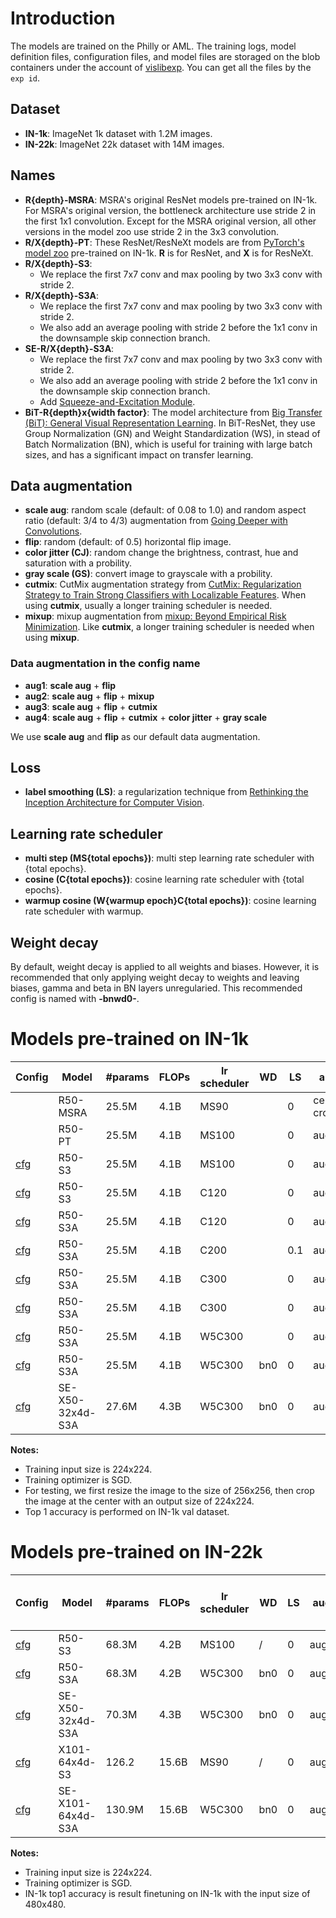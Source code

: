 # Introduction
The models are trained on the Philly or AML. 
The training logs, model definition files, configuration files, and model files are storaged on the blob containers under the account of [vislibexp](https://ms.portal.azure.com/#@72f988bf-86f1-41af-91ab-2d7cd011db47/resource/subscriptions/103fe10b-22e1-477d-aa81-b7a916e5087d/resourceGroups/Logging/providers/Microsoft.Storage/storageAccounts/vislibexp/overview). You can get all the files by the `exp id`. 

## Dataset
- **IN-1k**: ImageNet 1k dataset with 1.2M images.
- **IN-22k**: ImageNet 22k dataset with 14M images.

## Names
- **R{depth}-MSRA**: MSRA's original ResNet models pre-trained on IN-1k. For MSRA's original version, the bottleneck architecture use stride 2 in the first 1x1 convolution. Except for the MSRA original version, all other versions in the model zoo use stride 2 in the 3x3 convolution. 
- **R/X{depth}-PT**: These ResNet/ResNeXt models are from [PyTorch's model zoo](https://pytorch.org/docs/stable/torchvision/models.html#classification) pre-trained on IN-1k. **R** is for ResNet, and **X** is for ResNeXt.
- **R/X{depth}-S3**: 
  - We replace the first 7x7 conv and max pooling by two 3x3 conv with stride 2.
- **R/X{depth}-S3A**: 
  - We replace the first 7x7 conv and max pooling by two 3x3 conv with stride 2.
  - We also add an average pooling with stride 2 before the 1x1 conv in the downsample skip connection branch.
- **SE-R/X{depth}-S3A**: 
  - We replace the first 7x7 conv and max pooling by two 3x3 conv with stride 2. 
  - We also add an average pooling with stride 2 before the 1x1 conv in the downsample skip connection branch.
  - Add [Squeeze-and-Excitation Module](https://arxiv.org/abs/1709.01507).
- **BiT-R{depth}x{width factor}**: The model architecture from [Big Transfer (BiT): General Visual Representation Learning](https://arxiv.org/abs/1912.11370). In BiT-ResNet, they use Group Normalization (GN) and Weight Standardization (WS), in stead of Batch Normalization (BN), which is useful for training with large batch sizes, and has a significant impact on transfer learning.

## Data augmentation
- **scale aug**: random scale (default: of 0.08 to 1.0) and random aspect ratio (default: 3/4 to 4/3) augmentation from [Going Deeper with Convolutions](https://arxiv.org/abs/1409.4842).
- **flip**: random (default: of 0.5) horizontal flip image.
- **color jitter (CJ)**: random change the brightness, contrast, hue and saturation with a probility. 
- **gray scale (GS)**: convert image to grayscale with a probility.
- **cutmix**: CutMix augmentation strategy from [CutMix: Regularization Strategy to Train Strong Classifiers with Localizable Features](https://arxiv.org/abs/1905.04899). When using **cutmix**, usually a longer training scheduler is needed. 
- **mixup**: mixup augmentation from [mixup: Beyond Empirical Risk Minimization](https://arxiv.org/pdf/1710.09412.pdf). Like **cutmix**, a longer training scheduler is needed when using **mixup**.

### Data augmentation in the config name
- **aug1**: **scale aug** + **flip**
- **aug2**: **scale aug** + **flip** + **mixup**
- **aug3**: **scale aug** + **flip** + **cutmix**
- **aug4**: **scale aug** + **flip** + **cutmix** + **color jitter** + **gray scale**

We use **scale aug** and **flip** as our default data augmentation. 


## Loss
- **label smoothing (LS)**: a regularization technique from [Rethinking the Inception Architecture for Computer Vision](https://arxiv.org/abs/1512.00567).


## Learning rate scheduler
- **multi step (MS{total epochs})**: multi step learning rate scheduler with {total epochs}.
- **cosine (C{total epochs})**: cosine learning rate scheduler with {total epochs}. 
- **warmup cosine (W{warmup epoch}C{total epochs})**: cosine learning rate scheduler with warmup.


## Weight decay
By default, weight decay is applied to all weights and biases. However, it is recommended that only applying weight decay to weights and leaving biases, gamma and beta in BN layers unregularied. This recommended config is named with **-bnwd0-**.


# Models pre-trained on IN-1k

| Config                                                                       | Model            | #params | FLOPs | lr scheduler | WD  | LS  | aug         | Top1 acc | Exp id                | url                                                                                                                                                                                                               |
|------------------------------------------------------------------------------|------------------|---------|-------|--------------|-----|-----|-------------|----------|-----------------------|-------------------------------------------------------------------------------------------------------------------------------------------------------------------------------------------------------------------|
|                                                                              | R50-MSRA         | 25.5M   | 4.1B  | MS90         |     | 0   | center crop |          |                       |                                                                                                                                                                                                                   |
|                                                                              | R50-PT           | 25.5M   | 4.1B  | MS100        |     | 0   | aug1        | 76.15    |                       |                                                                                                                                                                                                                   |
| [cfg](/experiments/imagenet/resnet/r50s3-aug1-ms100.yaml)                    | R50-S3           | 25.5M   | 4.1B  | MS100        |     | 0   | aug1        | 76.33    | bixiexp20200605042043 |                                                                                                                                                                                                                   |
| [cfg](/experiments/imagenet/resnet/r50s3-aug1-c120.yaml)                     | R50-S3           | 25.5M   | 4.1B  | C120         |     | 0   | aug1        | 77.0     | bixiexp20200626173446 | [download](https://leohsiao.blob.core.windows.net/models/IN-1k/r50stem3avgdown0-224x224-labelsmooth0.0mixup0.0sgd-lr0.2wd0.0001bs64X8-CosineAnnealingeta0.0Ep120/model_best.pth)                                  |
| [cfg](/experiments/imagenet/resnet/r50s3a-aug1-c120.yaml)                    | R50-S3A          | 25.5M   | 4.1B  | C120         |     | 0   | aug1        | 77.9     | bixiexp20200626173406 | [download](https://leohsiao.blob.core.windows.net/models/IN-1k/r50stem3avgdown1-224x224-labelsmooth0.0mixup0.0sgd-lr0.2wd0.0001bs64X8-CosineAnnealingeta0.0Ep120/model_best.pth)                                  |
| [cfg](/experiments/imagenet/resnet/r50s3a-aug2-ls0.1-c200.yaml)              | R50-S3A          | 25.5M   | 4.1B  | C200         |     | 0.1 | aug2        | 79.0     | bixiexp20200628023452 | [download](https://leohsiao.blob.core.windows.net/models/IN-1k/r50stem3avgdown1-224x224-labelsmooth0.1mixup0.2sgd-lr0.2wd0.0001bs64X8-CosineAnnealingeta0.0Ep200/model_best.pth)                                  |
| [cfg](/experiments/imagenet/resnet/r50s3a-aug3-c300.yaml)                    | R50-S3A          | 25.5M   | 4.1B  | C300         |     | 0   | aug3        | 79.59    | bixiexp20200701051002 | [download](https://leohsiao.blob.core.windows.net/models/IN-1k/r50stem3avgdown1-224x224-labelsmooth0.0cutmix1.0sgd-lr0.2wd0.0001bs64X8-CosineAnnealingeta0.0Ep300/model_best.pth)                                 |
| [cfg](/experiments/imagenet/resnet/r50s3a-aug4-c300.yaml)                    | R50-S3A          | 25.5M   | 4.1B  | C300         |     | 0   | aug4        | 79.49    | bixiexp20200707064202 | [download](https://leohsiao.blob.core.windows.net/models/IN-1k/r50stem3avgdown1-224x224-cj0.4_0.4_0.4_0.1_0.8gs0.2gb0.0-labelsmooth0.0mixcut1.0sgd-lr0.2wd0.0001bs64X8-CosineAnnealingeta0.0Ep300/model_best.pth) |
| [cfg](/experiments/imagenet/resnet/r50s3a-aug4-w5c300.yaml)                  | R50-S3A          | 25.5M   | 4.1B  | W5C300       |     | 0   | aug4        | 79.6     | bixiexp20200730060109 | [download](https://leohsiao.blob.core.windows.net/models/IN-1k/r50stem3avgdown1-224x224-cj0.4_0.4_0.4_0.1_0.8gs0.2gb0.0-labelsmooth0.0mixcut1.0sgd-lr0.2wd0.0001bs64X8-CosineAnnealingeta0.0Ep300/model_best.pth) |
| [cfg](/experiments/imagenet/resnet/r50s3a-aug4-w5c300-bnwd0.yaml)            | R50-S3A          | 25.5M   | 4.1B  | W5C300       | bn0 | 0   | aug4        | 79.9     | bixiexp20200730060035 |                                                                                                                                                                                                                   |
| [cfg](/experiments/imagenet/resnext/se-x50-32x4d-s3a-aug4-w5c300-bnwd0.yaml) | SE-X50-32x4d-S3A | 27.6M   | 4.3B  | W5C300       | bn0 | 0   | aug4        | 81.3     | bixiexp20200809215735 | [download](https://leohsiao.blob.core.windows.net/models/IN-1k/se-x50-32x4d-s3a1-224x224-cj0.4_0.4_0.4_0.1_0.8gs0.2-labelsmooth0.0mixcut1.0sgd-lr0.8wd0.0001bs64X32-CosineEp300/model_best.pth)                   |

**Notes:**
- Training input size is 224x224.
- Training optimizer is SGD.
- For testing, we first resize the image to the size of 256x256, then crop the image at the center with an output size of 224x224. 
- Top 1 accuracy is performed on IN-1k val dataset. 

# Models pre-trained on IN-22k

| Config                                                                           | Model             | #params | FLOPs | lr scheduler | WD  | LS | aug  | IN-1k Top1 acc | Exp id | url                                                                                                                                                                                 |
|----------------------------------------------------------------------------------|-------------------|---------|-------|--------------|-----|----|------|----------------|--------|-------------------------------------------------------------------------------------------------------------------------------------------------------------------------------------|
| [cfg](/experiments/imagenet22k/resnet/r50s3-aug1-ms100.yaml)                     | R50-S3            | 68.3M   | 4.2B  | MS100        | /   | 0  | aug1 | 80.07          |        | [download](https://leohsiao.blob.core.windows.net/models/IN-22k/r50stem3-224x224-sgd-lr0.8wd0.0001bs64X32-MultiStep30_60_90factor0.1ep100/model_best.pth)                           |
| [cfg](/experiments/imagenet22k/resnet/r50s3a-aug4-w5c300-bnwd0.yaml)             | R50-S3A           | 68.3M   | 4.2B  | W5C300       | bn0 | 0  | aug4 | 80.6           |        | [download](https://leohsiao.blob.core.windows.net/models/IN-22k/r50-s3a1-224x224-cj0.4_0.4_0.4_0.1_0.8gs0.2mixcut1.0sgd-lr0.8wd0.0001bnwd0bs64X32-WarmupCosine5Ep300/model_best.pt) |
| [cfg](/experiments/imagenet22k/resnext/se-x50-32x4d-s3a-aug4-w5c300-bnwd0.yaml)  | SE-X50-32x4d-S3A  | 70.3M   | 4.3B  | W5C300       | bn0 | 0  | aug4 | 82.0           |        | [download](https://leohsiao.blob.core.windows.net/models/IN-22k/r50-s3a1-224x224-cj0.4_0.4_0.4_0.1_0.8gs0.2mixcut1.0sgd-lr0.8wd0.0001bnwd0bs64X32-WarmupCosine5Ep300/model_best.pt) |
| [cfg](/experiments/imagenet22k/resnext/x101-64x4d-s3-aug1-ms90.yaml)             | X101-64x4d-S3     | 126.2   | 15.6B | MS90         | /   | 0  | aug1 | 83.4           |        | [download](https://leohsiao.blob.core.windows.net/models/IN-22k/x101stem3c64w4-224x224-sgd-lr0.4wd0.0001bs32X32-MultiStep30_60_80factor0.1ep90/model_best.pth)                      |
| [cfg](/experiments/imagenet22k/resnext/se-x101-64x4d-s3a-aug4-w5c300-bnwd0.yaml) | SE-X101-64x4d-S3A | 130.9M  | 15.6B | W5C300       | bn0 | 0  | aug4 |                |        |                                                                                                                                                                                     |

**Notes:**
- Training input size is 224x224.
- Training optimizer is SGD.
- IN-1k top1 accuracy is result finetuning on IN-1k with the input size of 480x480.

